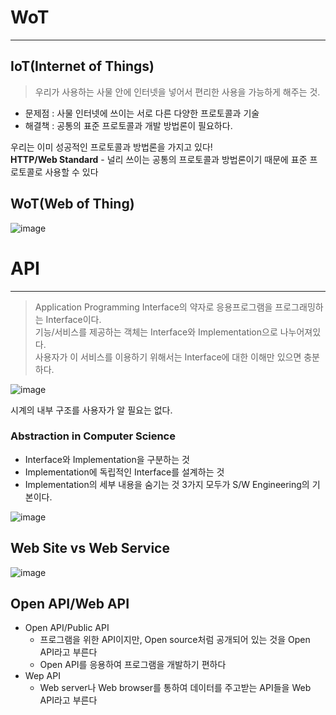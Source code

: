 # WoT
---
## IoT(Internet of Things)
> 우리가 사용하는 사물 안에 인터넷을 넣어서 편리한 사용을 가능하게 해주는 것.

- 문제점 : 사물 인터넷에 쓰이는 서로 다른 다양한 프로토콜과 기술
- 해결책 : 공통의 표준 프로토콜과 개발 방법론이 필요하다.

우리는 이미 성공적인 프로토콜과 방법론을 가지고 있다!      
__HTTP/Web Standard__ - 널리 쓰이는 공통의 프로토콜과 방법론이기 때문에 표준 프로토콜로 사용할 수 있다

## WoT(Web of Thing)

![image](https://user-images.githubusercontent.com/80378041/165717386-c19b98f3-b629-4cc1-aa1f-01f9d2561d42.png)

# API
---
> Application Programming Interface의 약자로 응용프로그램을 프로그래밍하는 Interface이다.     
> 기능/서비스를 제공하는 객체는 Interface와 Implementation으로 나누어져있다.      
> 사용자가 이 서비스를 이용하기 위해서는 Interface에 대한 이해만 있으면 충분하다.

![image](https://user-images.githubusercontent.com/80378041/165718243-b36eabb8-8604-460b-b753-32be8270af46.png)

시계의 내부 구조를 사용자가 알 필요는 없다.

### Abstraction in Computer Science
- Interface와 Implementation을 구분하는 것
- Implementation에 독립적인 Interface를 설계하는 것
- Implementation의 세부 내용을 숨기는 것 3가지 모두가 S/W Engineering의 기본이다.

![image](https://user-images.githubusercontent.com/80378041/165718951-ee7c0619-ddd0-42d0-9870-50c7dd1d0aef.png)


## Web Site vs Web Service

![image](https://user-images.githubusercontent.com/80378041/165719512-f6b3f992-15b6-4a07-b81b-0e7b34c3bbd6.png)

## Open API/Web API
- Open API/Public API
  - 프로그램을 위한 API이지만, Open source처럼 공개되어 있는 것을 Open API라고 부른다
  - Open API를 응용하여 프로그램을 개발하기 편하다
- Wep API
  - Web server나 Web browser를 통하여 데이터를 주고받는 API들을 Web API라고 부른다
